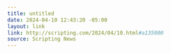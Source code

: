 ```yaml
---
title: untitled
date: 2024-04-10 12:43:20 -05:00
layout: link
link: http://scripting.com/2024/04/10.html#a135000
source: Scripting News
---
```


